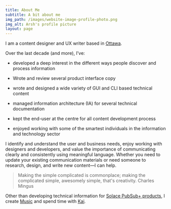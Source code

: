 ```yaml
---
title: About Me
subtitle: A bit about me
img_path: /images/website-image-profile-photo.png
img_alt: Arsh's profile picture
layout: page
---
```

I am a content designer and UX writer based in [Ottawa](https://theplanetd.com/things-to-do-in-ottawa/).

Over the last decade (and more), I’ve:

*   developed a deep interest in the different ways people discover and process information

*   Wrote and review several product interface copy

*   wrote and designed a wide variety of GUI and CLI based technical content

*   managed information architecture (IA) for several technical documentation

*   kept the end-user at the centre for all content development process

*   enjoyed working with some of the smartest individuals in the information and technology sector

I identify and understand the user and business needs, enjoy working with designers and developers, and value the importance of communicating clearly and consistently using meaningful language. Whether you need to update your existing communication materials or need someone to research, design, and write new content—I can help.

> Making the simple complicated is commonplace; making the complicated simple, awesomely simple, that's creativity. Charles Mingus

Other than developing technical information for [Solace PubSub+ products](https://solace.com/products/platform/), I create [Music](/music) and spend time with [Kai](https://www.instagram.com/baby\_\_\_\_kai/?hl=en).
